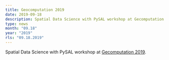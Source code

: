 ```yaml
---
title: Geocomputation 2019
date: 2019-09-18
description: Spatial Data Science with PySAL workshop at Gecomputation 2019.
type: news
month: "09.18"
year: "2019"
rls: "09.18.2019"
---
```


Spatial Data Science with PySAL workshop at <a href="https://github.com/sjsrey/pysalworkshop/tree/2019-geocomputation">Gecomputation 2019</a>.